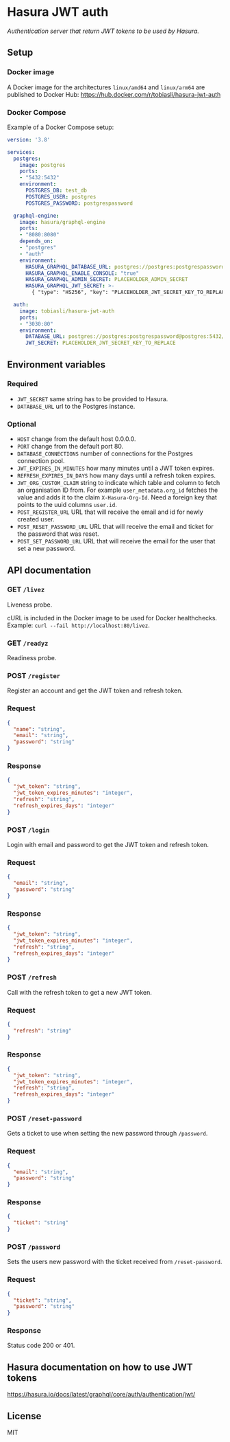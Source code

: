 # Hasura JWT auth

*Authentication server that return JWT tokens to be used by Hasura.*

## Setup

### Docker image

A Docker image for the architectures `linux/amd64` and `linux/arm64` are published to Docker Hub: https://hub.docker.com/r/tobiasli/hasura-jwt-auth

### Docker Compose

Example of a Docker Compose setup:

```yaml
version: '3.8'

services:
  postgres:
    image: postgres
    ports:
    - "5432:5432"
    environment:
      POSTGRES_DB: test_db
      POSTGRES_USER: postgres
      POSTGRES_PASSWORD: postgrespassword

  graphql-engine:
    image: hasura/graphql-engine
    ports:
    - "8080:8080"
    depends_on:
    - "postgres"
    - "auth"
    environment:
      HASURA_GRAPHQL_DATABASE_URL: postgres://postgres:postgrespassword@postgres:5432/test_db
      HASURA_GRAPHQL_ENABLE_CONSOLE: "true"
      HASURA_GRAPHQL_ADMIN_SECRET: PLACEHOLDER_ADMIN_SECRET
      HASURA_GRAPHQL_JWT_SECRET: >-
        { "type": "HS256", "key": "PLACEHOLDER_JWT_SECRET_KEY_TO_REPLACE" }

  auth:
    image: tobiasli/hasura-jwt-auth
    ports:
    - "3030:80"
    environment:
      DATABASE_URL: postgres://postgres:postgrespassword@postgres:5432/test_db
      JWT_SECRET: PLACEHOLDER_JWT_SECRET_KEY_TO_REPLACE
```

## Environment variables

### Required

* `JWT_SECRET` same string has to be provided to Hasura.
* `DATABASE_URL` url to the Postgres instance.

### Optional

* `HOST` change from the default host 0.0.0.0.
* `PORT` change from the default port 80.
* `DATABASE_CONNECTIONS` number of connections for the Postgres connection pool.
* `JWT_EXPIRES_IN_MINUTES` how many minutes until a JWT token expires.
* `REFRESH_EXPIRES_IN_DAYS` how many days until a refresh token expires.
* `JWT_ORG_CUSTOM_CLAIM` string to indicate which table and column to fetch an organisation ID from.
For example `user_metadata.org_id` fetches the value and adds it to the claim `X-Hasura-Org-Id`.
Need a foreign key that points to the uuid columns `user.id`.
* `POST_REGISTER_URL` URL that will receive the email and id for newly created user.
* `POST_RESET_PASSWORD_URL` URL that will receive the email and ticket for the password that was reset.
* `POST_SET_PASSWORD_URL` URL that will receive the email for the user that set a new password.

## API documentation

### GET `/livez`

Liveness probe.

cURL is included in the Docker image to be used for Docker healthchecks.
Example: `curl --fail http://localhost:80/livez`.

### GET `/readyz`

Readiness probe.

### POST `/register`

Register an account and get the JWT token and refresh token.

### Request
```json
{
  "name": "string",
  "email": "string",
  "password": "string"
}
```

### Response
```json
{
  "jwt_token": "string",
  "jwt_token_expires_minutes": "integer",
  "refresh": "string",
  "refresh_expires_days": "integer"
}
```

### POST `/login`

Login with email and password to get the JWT token and refresh token.

### Request
```json
{
  "email": "string",
  "password": "string"
}
```

### Response
```json
{
  "jwt_token": "string",
  "jwt_token_expires_minutes": "integer",
  "refresh": "string",
  "refresh_expires_days": "integer"
}
```

### POST `/refresh`

Call with the refresh token to get a new JWT token.

### Request
```json
{
  "refresh": "string"
}
```

### Response
```json
{
  "jwt_token": "string",
  "jwt_token_expires_minutes": "integer",
  "refresh": "string",
  "refresh_expires_days": "integer"
}
```

### POST `/reset-password`

Gets a ticket to use when setting the new password through `/password`.

### Request
```json
{
  "email": "string",
  "password": "string"
}
```

### Response
```json
{
  "ticket": "string"
}
```

### POST `/password`

Sets the users new password with the ticket received from `/reset-password`.

### Request
```json
{
  "ticket": "string",
  "password": "string"
}
```

### Response

Status code 200 or 401.

## Hasura documentation on how to use JWT tokens

https://hasura.io/docs/latest/graphql/core/auth/authentication/jwt/

## License

MIT
